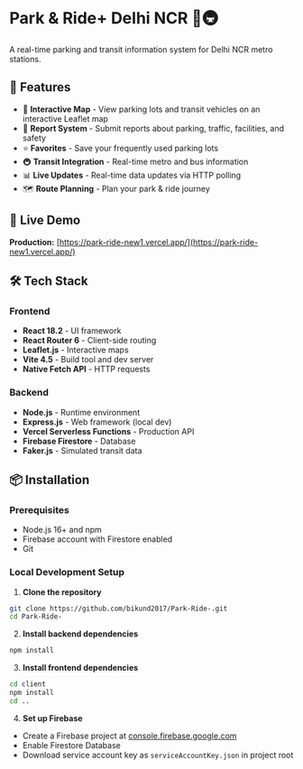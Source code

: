 # Park & Ride+ Delhi NCR 🚗🚇

A real-time parking and transit information system for Delhi NCR metro stations.

## 🌟 Features

- 📍 **Interactive Map** - View parking lots and transit vehicles on an interactive Leaflet map
- 📝 **Report System** - Submit reports about parking, traffic, facilities, and safety
- ⭐ **Favorites** - Save your frequently used parking lots
- 🚇 **Transit Integration** - Real-time metro and bus information
- 📊 **Live Updates** - Real-time data updates via HTTP polling
- 🗺️ **Route Planning** - Plan your park & ride journey

## 🚀 Live Demo

**Production:** [https://park-ride-new1.vercel.app/](https://park-ride-new1.vercel.app/)

## 🛠️ Tech Stack

### Frontend
- **React 18.2** - UI framework
- **React Router 6** - Client-side routing
- **Leaflet.js** - Interactive maps
- **Vite 4.5** - Build tool and dev server
- **Native Fetch API** - HTTP requests

### Backend
- **Node.js** - Runtime environment
- **Express.js** - Web framework (local dev)
- **Vercel Serverless Functions** - Production API
- **Firebase Firestore** - Database
- **Faker.js** - Simulated transit data

## 📦 Installation

### Prerequisites
- Node.js 16+ and npm
- Firebase account with Firestore enabled
- Git

### Local Development Setup

1. **Clone the repository**
```bash
git clone https://github.com/bikund2017/Park-Ride-.git
cd Park-Ride-
```

2. **Install backend dependencies**
```bash
npm install
```

3. **Install frontend dependencies**
```bash
cd client
npm install
cd ..
```

4. **Set up Firebase**
- Create a Firebase project at [console.firebase.google.com](https://console.firebase.google.com)
- Enable Firestore Database
- Download service account key as `serviceAccountKey.json` in project root

